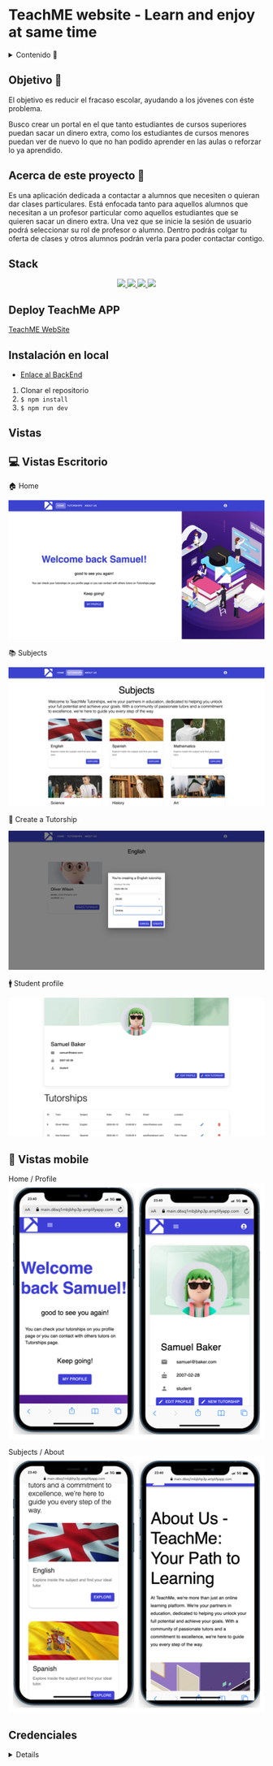 # TeachME website - Learn and enjoy at same time

<details>
  <summary>Contenido 📝</summary>
  <ol>
    <li><a href="#objetivo-🎯">Objetivo</a></li>
    <li><a href="#acerca-de-este-proyecto-🔎">Acerca de este proyecto</a></li>
    <li><a href="#stack">Stack</a></li>
    <li><a href="#deploy">Deploy TeachMe</a></li>
    <li><a href="#instalación-en-local">Instalación</a></li>
    <li><a href="#vistas">Vistas</a></li>
    <li><a href="#credenciales">Credenciales</a></li>
    <li><a href="#futuras-funcionalidades">Futuras funcionalidades</a></li>
    <li><a href="#webgrafia">Webgrafia</a></li>
    <li><a href="#contacto">Contacto</a></li>
  </ol>
</details>

## Objetivo 🎯

El objetivo es reducir el fracaso escolar, ayudando a los jóvenes con éste problema.

Busco crear un portal en el que tanto estudiantes de cursos superiores puedan sacar un
dinero extra, como los estudiantes de cursos menores puedan ver de nuevo lo que no
han podido aprender en las aulas o reforzar lo ya aprendido.

## Acerca de este proyecto 🔎

Es una aplicación dedicada a contactar a alumnos que necesiten o quieran dar
clases particulares. Está enfocada tanto para aquellos alumnos que necesitan a un
profesor particular como aquellos estudiantes que se quieren sacar un dinero extra.
Una vez que se inicie la sesión de usuario podrá seleccionar su rol de profesor o
alumno. Dentro podrás colgar tu oferta de clases y otros alumnos podrán verla para
poder contactar contigo.

## Stack

<div align="center">
<a href="https://www.reactjs.com/">
    <img src= "https://img.shields.io/badge/React-20232A?style=for-the-badge&logo=react&logoColor=61DAFB"/>
</a>
<a href="https://redux-toolkit.js.org/">
    <img src= "https://img.shields.io/badge/redux-%23593d88.svg?style=for-the-badge&logo=redux&logoColor=white"/>
</a>
<a href="https://mui.com/">
    <img src= "https://img.shields.io/badge/MUI-%230081CB.svg?style=for-the-badge&logo=mui&logoColor=white"/>
</a>
<a href="https://developer.mozilla.org/es/docs/Web/JavaScript">
    <img src= "https://img.shields.io/badge/javascipt-EFD81D?style=for-the-badge&logo=javascript&logoColor=black"/>
</a>
 </div>

## Deploy TeachMe APP

<a href="https://main.d6sq1mbjbhp3p.amplifyapp.com/" target="_blank"/>TeachME WebSite</a>

## Instalación en local

- <a href="https://github.com/Stevengs7/Final-Project-BackEnd" target="_blank">Enlace al BackEnd<a>

1. Clonar el repositorio
2. `$ npm install`
3. `$ npm run dev`

## Vistas

## 💻 Vistas Escritorio

🏠 Home

<img src="./public/assets/readme/desktop/home.png">

📚 Subjects

<img src="./public/assets/readme/desktop/subjects.png">

📕 Create a Tutorship

<img src="./public/assets/readme/desktop/tutorship.png">

🚹 Student profile

<img src="./public/assets/readme/desktop/profile.png">

## 📱 Vistas mobile

Home / Profile
<img src="./public/assets/readme/mobile/mobile_1.png">

Subjects / About
<img src="./public/assets/readme/mobile/mobile_2.png">

## Credenciales

<details>

<summary>Credenciales</summary>
- AUTH

- Contraseña para todos los usuarios

      12345678

- Como Student

      samuel@baker.com

- Como Tutor

      oliver@wilson.com

</datails>

## Futuras funcionalidades

✅ Buscar tutorias por tutor y no por asignatura.</br>
⬜ Actualizar las tutorias como estudiente y tutor.</br>
⬜ ...

## Webgrafia:

- https://mui.com/material-ui/getting-started/

## Contacto

<a href="https://www.linkedin.com/in/msserna/" target="_blank"><img src="https://img.shields.io/badge/-LinkedIn-%230077B5?style=for-the-badge&logo=linkedin&logoColor=white" target="_blank"></a>

</p>
